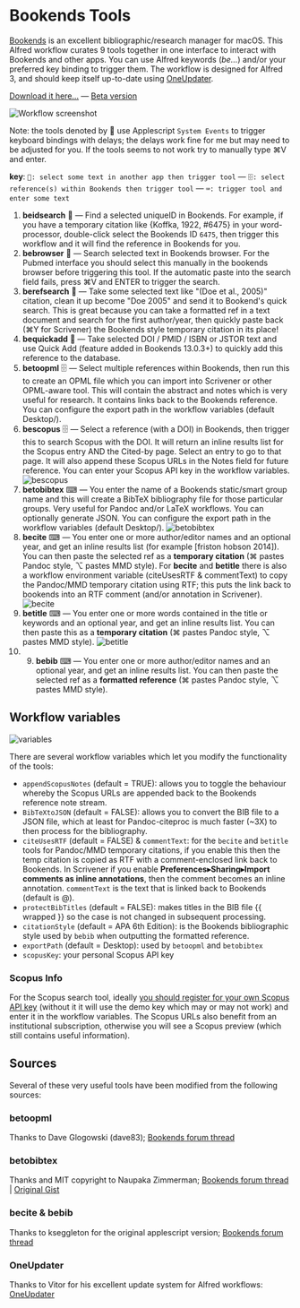 # Bookends Tools

[Bookends](http://www.sonnysoftware.com/) is an excellent bibliographic/research manager for macOS. This Alfred workflow curates 9 tools together in one interface to interact with Bookends and other apps. You can use Alfred keywords (*be…*) and/or your preferred key binding to trigger them. The workflow is designed for Alfred 3, and should keep itself up-to-date using [OneUpdater](https://github.com/vitorgalvao/alfred-workflows/tree/master/OneUpdater).

[Download it here…](https://raw.githubusercontent.com/iandol/bookends-tools/master/bookends-tools.alfredworkflow) — [Beta version](https://raw.githubusercontent.com/iandol/bookends-tools/master/bookends-tools-beta.alfredworkflow)

![Workflow screenshot](https://raw.githubusercontent.com/iandol/bookends-tools/master/images/workflow.png)

Note: the tools denoted by 📄 use Applescript `System Events` to trigger keyboard bindings with delays; the delays work fine for me but may need to be adjusted for you. If the tools seems to not work try to manually type ⌘V and enter.

**key**: `📄: select some text in another app then trigger tool` — `🗄: select reference(s) within Bookends then trigger tool` — `⌨️: trigger tool and enter some text`  

1. **beidsearch** 📄 — Find a selected uniqueID in Bookends. For example, if you have a temporary citation like {Koffka, 1922, #6475} in your word-processor, double-click select the Bookends ID `6475`, then trigger this workflow and it will find the reference in Bookends for you.
2. **bebrowser** 📄 — Search selected text in Bookends browser. For the Pubmed interface you should select this manually in the bookends browser before triggering this tool. If the automatic paste into the search field fails, press ⌘V and ENTER to trigger the search.
3. **berefsearch** 📄 — Take some selected text like "(Doe et al., 2005)" citation, clean it up become "Doe 2005" and send it to Bookend's quick search. This is great because you can take a formatted ref in a text document and search for the first author/year, then quickly paste back (⌘Y for Scrivener) the Bookends style temporary citation in its place!
4. **bequickadd** 📄 — Take selected DOI / PMID / ISBN or JSTOR text and use Quick Add (feature added in Bookends 13.0.3+) to quickly add this reference to the database.
5. **betoopml** 🗄 — Select multiple references within Bookends, then run this to create an OPML file which you can import into Scrivener or other OPML-aware tool. This will contain the abstract and notes which is very useful for research. It contains links back to the Bookends reference. You can configure the export path in the workflow variables (default Desktop/).
6.  **bescopus** 🗄 — Select a reference (with a DOI) in Bookends, then trigger this to search Scopus with the DOI.  It will return an inline results list for the Scopus entry AND the Cited-by page. Select an entry to go to that page. It will also append these Scopus URLs in the Notes field for future reference. You can enter your Scopus API key in the workflow variables. ![bescopus](https://raw.githubusercontent.com/iandol/bookends-tools/master/images/bescopus.png)
7. **betobibtex** ⌨ — You enter the name of a Bookends static/smart group name and this will create a BibTeX bibliography file for those particular groups. Very useful for Pandoc and/or LaTeX workflows. You can optionally generate JSON. You can configure the export path in the workflow variables (default Desktop/). ![betobibtex](https://raw.githubusercontent.com/iandol/bookends-tools/master/images/betobibtex.png)
8. **becite** ⌨ — You enter one or more author/editor names and an optional year, and get an inline results list (for example [friston hobson 2014]). You can then paste the selected ref as a **temporary citation** (⌘ pastes Pandoc style, ⌥ pastes MMD style). For **becite** and **betitle** there is also a workflow environment variable (citeUsesRTF & commentText) to copy the Pandoc/MMD temporary citation using RTF; this puts the link back to bookends into an RTF comment (and/or annotation in Scrivener).  ![becite](https://raw.githubusercontent.com/iandol/bookends-tools/master/images/becite.png)
9. **betitle** ⌨ — You enter one or more words contained in the title or keywords and an optional year, and get an inline results list. You can then paste this as a **temporary citation** (⌘ pastes Pandoc style, ⌥ pastes MMD style).  ![betitle](https://raw.githubusercontent.com/iandol/bookends-tools/master/images/betitle.png)
10. 9. **bebib** ⌨ — You enter one or more author/editor names and an optional year, and get an inline results list.  You can then paste the selected ref as a **formatted reference** (⌘ pastes Pandoc style, ⌥ pastes MMD style).

## Workflow variables

![variables](https://raw.githubusercontent.com/iandol/bookends-tools/master/images/variables.png)  

There are several workflow variables which let you modify the functionality of the tools: 

* `appendScopusNotes` (default = TRUE): allows you to toggle the behaviour whereby the Scopus URLs are appended back to the Bookends reference note stream. 
* `BibTeXtoJSON` (default = FALSE): allows you to convert the BIB file to a JSON file, which at least for Pandoc-citeproc is much faster (~3X) to then process for the bibliography. 
* `citeUsesRTF`  (default = FALSE) & `commentText`: for the `becite` and `betitle` tools for Pandoc/MMD temporary citations, if you enable this then the temp citation is copied as RTF with a comment-enclosed link back to Bookends. In Scrivener if you enable **Preferences▸Sharing▸Import comments as inline annotations**, then the comment becomes an inline annotation. `commentText` is the text that is linked back to Bookends (default is @).
* `protectBibTitles`  (default = FALSE): makes titles in the BIB file {{ wrapped }} so the case is not changed in subsequent processing.
* `citationStyle`  (default = APA 6th Edition): is the Bookends bibliographic style used by `bebib` when outputting the formatted reference.
* `exportPath`  (default = Desktop): used by `betoopml` and `betobibtex`
* `scopusKey`: your personal Scopus API key

### Scopus Info
For the Scopus search tool, ideally [you should register for your own Scopus API key](https://dev.elsevier.com/) (without it it will use the demo key which may or may not work) and enter it in the workflow variables. The Scopus URLs also benefit from an institutional subscription, otherwise you will see a Scopus preview (which still contains useful information). 

## Sources
Several of these very useful tools have been modified from the following sources:

### betoopml
Thanks to Dave Glogowski (dave83); [Bookends forum thread](https://www.sonnysoftware.com/phpBB3/viewtopic.php?f=6&t=3882)

### betobibtex
Thanks and MIT copyright to Naupaka Zimmerman; [Bookends forum thread](https://www.sonnysoftware.com/phpBB3/viewtopic.php?f=6&t=4246) | [Original Gist](https://gist.github.com/naupaka/3637da8f1449a279a79e643575a7c2e1)

### becite & bebib
Thanks to kseggleton for the original applescript version; [Bookends forum thread](https://www.sonnysoftware.com/phpBB3/viewtopic.php?f=6&t=4051)

### OneUpdater
Thanks to Vitor for his excellent update system for Alfred workflows: [OneUpdater](https://github.com/vitorgalvao/alfred-workflows/tree/master/OneUpdater)

